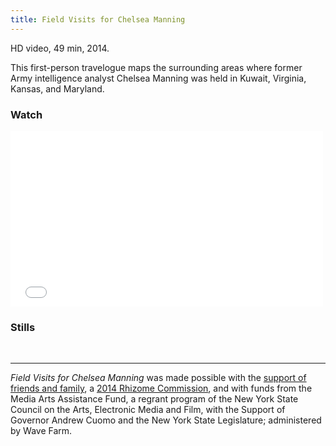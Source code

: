 ```yaml
---
title: Field Visits for Chelsea Manning
---
```


HD video, 49 min, 2014.

This first-person travelogue maps the surrounding areas where former Army intelligence analyst Chelsea Manning was held in Kuwait, Virginia, Kansas, and Maryland.

<!-- ### News

- 10 July: [Dirty Looks](http://onlocation.dirtylooksnyc.org/field-visits-for-chelsea-manning/), New York.
- 18 July: [Outfest](http://www.outfest.org/tixSYS/2015/xslguide/eventnote.php?EventNumber=0876&notepg=), Los Angeles.
- 28 May: <a href="http://www.serpentinegalleries.org/exhibitions-events/serpentine-cinema-lance-wakeling">Serpentine Cinema: <em>Fields Visits for Chelsea Manning</em></a>, Hackney Picturehouse, London.
- 19 March: [Verso Film Club](http://www.versobooks.com/events/1085-verso-film-club-field-visits-for-chelsea-manning-and-space-ghost-with-lance-wakeling-chase-madar-and-alexa-o-brien): *Field Visits for Chelsea Manning* and *Space Ghost* with Lance Wakeling, Chase Madar, and Alexa O'Brien, New York City
- "<a href="http://www.nytimes.com/2015/01/30/arts/design/art-exhibitions-from-chelsea-to-the-lower-east-side.html" title="">15 Group Shows Not to Miss</a>," Roberta Smith, <em>New York Times</em>  
- 25 January 2015: Screening and sculpture for "<a href="http://klausgallery.com/exhibition/thanks-to-apple-amazon-and-the-mall-curated-by-brian-droitcour-2015-01-6/#thanks-to-apple-amazon-and-the-mall-2188">Thanks to Apple, Amazon, and the Mall</a>" at Klaus von Nichtssagend Gallery
- "<a href="http://artforum.com/film/id=49431">Heads in the Cloud</a>, Nick Pinkerton on the 6th Migrating Forms festival," <em>Artforum</em>, 10 December 2014
- 14 December 2014: <a href="http://www.bam.org/film/2014/field-visits-for-chelsea-manning">World Premiere</a> at BAM, NYC -->

### Watch

<div class="js-video vimeo widescreen"><iframe src="//player.vimeo.com/video/154641245?title=0&amp;byline=0&amp;portrait=0" width="500" height="281" frameborder="0" webkitallowfullscreen mozallowfullscreen allowfullscreen></iframe></div>

### Stills

<img src="{{assets}}/images/artillery-round-2.jpg" alt="" />

<img src="{{assets}}/images/barbershop-2.jpg" alt="" />


---

*Field Visits for Chelsea Manning* was made possible with the [support of friends and family](https://www.kickstarter.com/projects/lrw/field-visits-for-bradley-manning), a [2014 Rhizome Commission](http://rhizome.org/editorial/2014/oct/2/2014-2015-program/), and with funds from the Media Arts Assistance Fund, a regrant program of the New York State Council on the Arts, Electronic Media and Film, with the Support of Governor Andrew Cuomo and the New York State Legislature; administered by Wave Farm.
